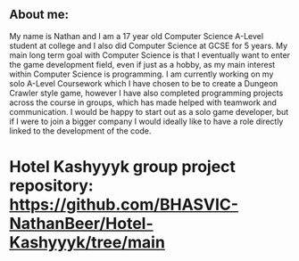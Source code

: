 ## About me:

My name is Nathan and I am a 17 year old Computer Science A-Level student at college and I also did Computer Science at GCSE for 5 years. My main long term goal with Computer Science is that I eventually want to enter the game development field, even if just as a hobby, as my main interest within Computer Science is programming. I am currently working on my solo A-Level Coursework which I have chosen to be to create a Dungeon Crawler style game, however I have also completed programming projects across the course in groups, which has made helped with teamwork and communication. I would be happy to start out as a solo game developer, but if I were to join a bigger company I would ideally like to have a role directly linked to the development of the code.

# Hotel Kashyyyk group project repository: https://github.com/BHASVIC-NathanBeer/Hotel-Kashyyyk/tree/main
